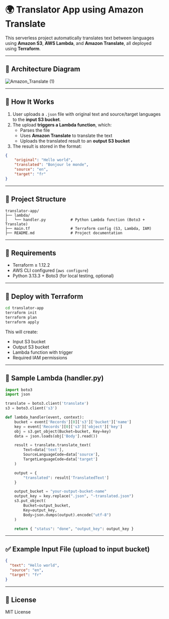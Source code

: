 # 🌍 Translator App using Amazon Translate

This serverless project automatically translates text between languages using **Amazon S3**, **AWS Lambda**, and **Amazon Translate**, all deployed using **Terraform**.

---

## 📐 Architecture Diagram

![Amazon_Translate (1)](https://github.com/user-attachments/assets/aff9fab4-6e9d-44ab-bb47-2749606e0644)

---

## 🧩 How It Works

1. User uploads a `.json` file with original text and source/target languages to the **input S3 bucket**.
2. The upload **triggers a Lambda function**, which:
   - Parses the file
   - Uses **Amazon Translate** to translate the text
   - Uploads the translated result to an **output S3 bucket**
3. The result is stored in the format:
```json
{
    "original": "Hello world",
    "translated": "Bonjour le monde",
    "source": "en",
    "target": "fr"
}
```

---

## 📁 Project Structure

```
translator-app/
├── lambda/
│   └── handler.py           # Python Lambda function (Boto3 + Translate)
├── main.tf                  # Terraform config (S3, Lambda, IAM)
├── README.md                # Project documentation
```

---

## 🔧 Requirements

- Terraform ≥ 1.12.2
- AWS CLI configured (`aws configure`)
- Python 3.13.3 + Boto3 (for local testing, optional)

---

## 🚀 Deploy with Terraform

```bash
cd translator-app
terraform init
terraform plan
terraform apply
```

This will create:

- Input S3 bucket
- Output S3 bucket
- Lambda function with trigger
- Required IAM permissions

---

## 🧠 Sample Lambda (handler.py)

```python
import boto3
import json

translate = boto3.client('translate')
s3 = boto3.client('s3')

def lambda_handler(event, context):
    bucket = event['Records'][0]['s3']['bucket']['name']
    key = event['Records'][0]['s3']['object']['key']
    obj = s3.get_object(Bucket=bucket, Key=key)
    data = json.loads(obj['Body'].read())

    result = translate.translate_text(
        Text=data['text'],
        SourceLanguageCode=data['source'],
        TargetLanguageCode=data['target']
    )

    output = {
        "translated": result['TranslatedText']
    }

    output_bucket = "your-output-bucket-name"
    output_key = key.replace(".json", "-translated.json")
    s3.put_object(
        Bucket=output_bucket,
        Key=output_key,
        Body=json.dumps(output).encode("utf-8")
    )

    return { "status": "done", "output_key": output_key }
```

---

## ✅ Example Input File (upload to input bucket)

```json
{
  "text": "Hello world",
  "source": "en",
  "target": "fr"
}
```

---

## 📄 License

MIT License
